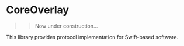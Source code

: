 # CoreOverlay

>> Now under construction...

This library provides protocol implementation for Swift-based software.
